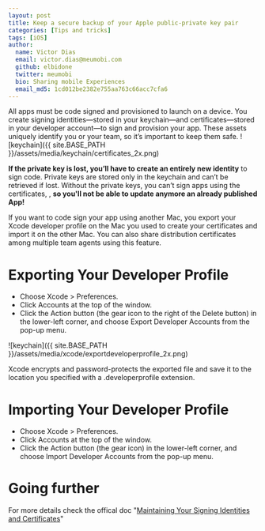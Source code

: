 ```yaml
---
layout: post
title: Keep a secure backup of your Apple public-private key pair
categories: [Tips and tricks]
tags: [iOS]
author:
  name: Victor Dias
  email: victor.dias@meumobi.com
  github: elbidone
  twitter: meumobi
  bio: Sharing mobile Experiences
  email_md5: 1cd012be2382e755aa763c66acc7cfa6
---
```


All apps must be code signed and provisioned to launch on a device. You create signing identities—stored in your keychain—and certificates—stored in your developer account—to sign and provision your app. These assets uniquely identify you or your team, so it’s important to keep them safe.
![keychain]({{ site.BASE_PATH }}/assets/media/keychain/certificates_2x.png)

**If the private key is lost, you’ll have to create an entirely new identity** to sign code. Private keys are stored only in the keychain and can’t be retrieved if lost.
Without the private keys, you can’t sign apps using the certificates, , **so you'll not be able to update anymore an already published App!**

If you want to code sign your app using another Mac, you export your Xcode developer profile on the Mac you used to create your certificates and import it on the other Mac. You can also share distribution certificates among multiple team agents using this feature.

# Exporting Your Developer Profile

- Choose Xcode > Preferences.
- Click Accounts at the top of the window.
- Click the Action button (the gear icon to the right of the Delete button) in the lower-left corner, and choose Export Developer Accounts from the pop-up menu.

![keychain]({{ site.BASE_PATH }}/assets/media/xcode/exportdeveloperprofile_2x.png)

Xcode encrypts and password-protects the exported file and save it to the location you specified with a .developerprofile extension. 

# Importing Your Developer Profile
- Choose Xcode > Preferences.
- Click Accounts at the top of the window.
- Click the Action button (the gear icon) in the lower-left corner, and choose Import Developer Accounts from the pop-up menu.

# Going further
 For more details check the offical doc "[Maintaining Your Signing Identities and Certificates](https://developer.apple.com/library/mac/documentation/IDEs/Conceptual/AppDistributionGuide/MaintainingCertificates/MaintainingCertificates.html)"